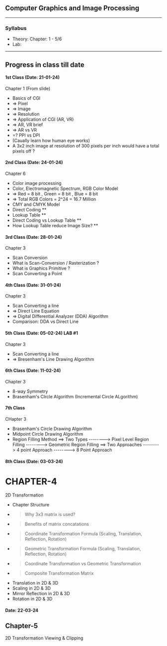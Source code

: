 ## Computer Graphics and Image Processing

</div>

<hr>



### Syllabus

* Theory: Chapter: 1 - 5/6
* Lab: 

<hr>

</div>


##  Progress in class till date



</div>


#### 1st Class (Date: 21-01-24)
Chapter 1 (From slide)
 - Basics of CGI 
 - => Pixel
 - => Image
 - => Resolution
 - => Application of CGI (AR, VR)
 - => AR, VR brief
 - => AR vs VR
 - =? PPI vs DPI
 - (Caually learn how human eye works)
 - A 3x2 inch image at resolution of 300 pixels per inch would have a total pixels off ?


#### 2nd Class (Date: 24-01-24)
Chapter 6
 - Color image processing
 - Color, Electromagnetic Spectrum, RGB Color Model
 - => Red = 8 bit , Green = 8 bit , Blue = 8 bit
 - => Total RGB Colors = 2^24 = 16.7 Million
 - CMY and CMYK Model
 - Direct Coding **
 - Lookup Table **
 - Direct Coding vs Lookup Table **
 - How Lookup Table reduce Image Size? **


#### 3rd Class (Date: 28-01-24)
Chapter 3
 - Scan Conversion
 - What is Scan-Conversion / Rasterization ?
 - What is Graphics Primitive ?
 - Scan Converting a Point


#### 4th Class (Date: 31-01-24)
Chapter 3
 - Scan Converting a line
 - => Direct Line Equation
 - => Digital Differential Analyzer (DDA) Algorithm
 - Comparison: DDA vs Direct Line


#### 5th Class (Date: 05-02-24) LAB #1
Chapter 3
 - Scan Converting a line
 - => Bresenham's Line Drawing Algorithm


#### 6th Class (Date: 11-02-24)
Chapter 3
- 8-way Symmetry
- Brasenham's CIrcle Algorithm (Incremental Circle ALgorithm)


#### 7th Class
CHapter 3
- Brasenham's Circle Drawing Algorithm
- Midpoint Circle Drawing Algorithm
- Region Filling Method
  ==> Two Types
   --------> Pixel Level Region Filling
   --------> Geometric Region Filling
  ==> Two Approaches
   --------> 4 point Approach
   --------> 8 Point Approach


#### 8th Class (Date: 03-03-24)
# CHAPTER-4
2D Transformation
- Chapter Structure
 - > Why 3x3 matrix is used?
 - > Benefits of matrix concatations
 - > Coordinate Transformation Formula (Scaling, Translation, Reflection, Rotation)
 - > Geometric Transformation Formula (Scaling, Translation, Reflection, Rotation)
 - > Coordinate Transformation vs Geometric Transformation
 - > Composite Transformation Matrix
- Translation in 2D & 3D
- Scaling in 2D & 3D
- Mirror Reflection in 2D & 3D
- Rotation in 2D & 3D


#### Date: 22-03-24
## Chapter-5
2D Transformation Viewing & Clipping
   

